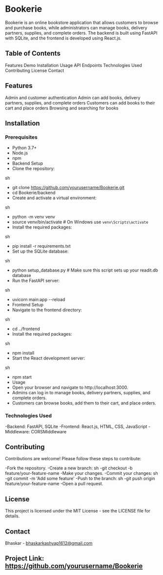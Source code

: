 # Bookerie
Bookerie is an online bookstore application that allows customers to browse and purchase books, while administrators can manage books, delivery partners, supplies, and complete orders. The backend is built using FastAPI with SQLite, and the frontend is developed using React.js.

## Table of Contents
Features
Demo
Installation
Usage
API Endpoints
Technologies Used
Contributing
License
Contact


## Features
Admin and customer authentication
Admin can add books, delivery partners, supplies, and complete orders
Customers can add books to their cart and place orders
Browsing and searching for books


## Installation

### Prerequisites
- Python 3.7+
- Node.js
- npm
- Backend Setup
- Clone the repository:

sh
- git clone https://github.com/yourusername/Bookerie.git
- cd Bookerie/backend
- Create and activate a virtual environment:

sh
- python -m venv venv
- source venv/bin/activate   # On Windows use `venv\Scripts\activate`
- Install the required packages:

sh
- pip install -r requirements.txt
- Set up the SQLite database:

sh
- python setup_database.py  # Make sure this script sets up your readit.db database
- Run the FastAPI server:

sh
- uvicorn main:app --reload
- Frontend Setup
- Navigate to the frontend directory:

sh
- cd ../frontend
- Install the required packages:

sh
- npm install
- Start the React development server:

sh
- npm start
- Usage
- Open your browser and navigate to http://localhost:3000.
- Admins can log in to manage books, delivery partners, supplies, and complete orders.
- Customers can browse books, add them to their cart, and place orders.


### Technologies Used
-Backend: FastAPI, SQLite
-Frontend: React.js, HTML, CSS, JavaScript
-Middleware: CORSMiddleware

## Contributing
Contributions are welcome! Please follow these steps to contribute:

-Fork the repository.
-Create a new branch:
sh
-git checkout -b feature/your-feature-name
-Make your changes.
-Commit your changes:
sh
-git commit -m 'Add some feature'
-Push to the branch:
sh
-git push origin feature/your-feature-name
-Open a pull request.

## License
This project is licensed under the MIT License - see the LICENSE file for details.

## Contact
Bhaskar - bhaskarkashyap1612@gmail.com

## Project Link: https://github.com/yourusername/Bookerie
